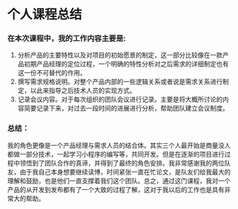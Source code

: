 # 个人课程总结

### 在本次课程中，我的工作内容主要是:
1. 分析产品的主要特性以及对项目的初始愿景的制定，这一部分比较像在一款产品初期产品经理的定位过程，一个明确的特性分析对之后需求的详细制定也有这一份不可替代的作用。
2. 撰写需求规格说明。对整个产品内部的一些逻辑关系或者说是需求关系进行制定，以此来指导之后技术人员的实现方式。
3. 记录会议内容。对于每次组织的团队会议进行记录。主要是将大概所讨论的内容简要记录下来，对过去一段时间的进展进行分析，帮助团队建立会议制度。

### 总结：

我的角色更像是一个产品经理与需求人员的结合体。其实三个人最开始是商量没人都做一部分技术，一起学习小程序的编写等，共同开发。但是在逐渐的项目进行过程中领悟到了团队合作的真谛，并得到了最终的角色安排。我非常感谢我的两位队友，由于我自己本身想要继续读博，时间紧张一直在忙论文，是队友们给我最大的理解和鼓励，也是他们一直支撑着我们这个团队。总之，通过这门课程，我对一个产品的从开发到发布都有了一个大致的过程了解，这对于我以后的工作也是具有非常大的帮助。
